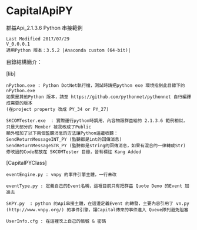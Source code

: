 # CapitalApiPY
群益Api_2.1.3.6 Python 串接範例

	Last Modified 2017/07/29
	V_0.0.0.1
	適用Python 版本：3.5.2 |Anaconda custom (64-bit)|

目錄結構簡介：

[lib]

	nPython.exe : Python DotNet執行檔，測試時請把python exe 環境指到此目錄下的 nPython.exe
	如果是其他Python 版本，請至 https://github.com/pythonnet/pythonnet 自行編譯成需要的版本 
	(在project property 改成 PY_34 or PY_27)  
	
  	SKCOMTester.exe  : 實際運行python時調用，內容物跟群益給的 2.1.3.6 範例相似，
	只是大部分的 Member 被我改成了Public
	額外增加了以下兩個監聽消息的方法讓Python這邊收聽：
	SendReturnMessageINT_PY (監聽都是int的回傳消息)
	SendReturnMessageSTR_PY (監聽都是string的回傳消息，如果有混合的一律轉成Str)
	修改過的Code都放在 SKCOMTester 目錄，皆有標註 Kang Added
	

[CapitalPYClass] 

	
	eventEngine.py : vnpy 的事件引擎主體，一行未改
	
	eventType.py : 定義自己的Event名稱，這裡目前只有把群益 Quote Demo 的Event 加進去
	
	SKPY.py  : python 的Api串接主體，在這邊定義Event 的轉發，主要內容引用了 vn.py 
	(http://www.vnpy.org/) 的事件引擎，讓Capital傳來的事件進入 Queue隊列避免阻塞
	
	UserInfo.cfg : 在這裡改上自己的帳號 & 密碼

